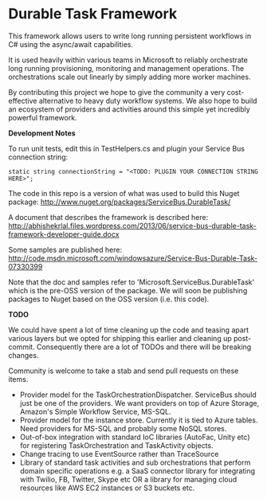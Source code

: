 Durable Task Framework
======================

This framework allows users to write long running persistent workflows in C# using the async/await capabilities.

It is used heavily within various teams in Microsoft to reliably orchestrate long running provisioning, monitoring and management operations. The orchestrations scale out linearly by simply adding more worker machines. 

By contributing this project we hope to give the community a very cost-effective alternative to heavy duty workflow systems. We also hope to build an ecosystem of providers and activities around this simple yet incredibly powerful framework.

<b>Development Notes</b>

To run unit tests, edit this in TestHelpers.cs and plugin your Service Bus connection string:

```static string connectionString = "<TODO: PLUGIN YOUR CONNECTION STRING HERE>";```

The code in this repo is a version of what was used to build this Nuget package:
http://www.nuget.org/packages/ServiceBus.DurableTask/

A document that describes the framework is described here:
http://abhishekrlal.files.wordpress.com/2013/06/service-bus-durable-task-framework-developer-guide.docx

Some samples are published here:
http://code.msdn.microsoft.com/windowsazure/Service-Bus-Durable-Task-07330399

Note that the doc and samples refer to 'Microsoft.ServiceBus.DurableTask' which is the pre-OSS version of the package. We will soon be publishing packages to Nuget based on the OSS version (i.e. this code).

<b>TODO</b>

We could have spent a lot of time cleaning up the code and teasing apart various layers but we opted for shipping this earlier and cleaning up post-commit. Consequently there are a lot of TODOs and there will be breaking changes.

Community is welcome to take a stab and send pull requests on these items.

* Provider model for the TaskOrchestrationDispatcher. ServiceBus should just be one of the providers. We want providers on top of Azure Storage, Amazon's Simple Workflow Service, MS-SQL.
* Provider model for the instance store. Currently it is tied to Azure tables. Need providers for MS-SQL and probably some NoSQL stores.
* Out-of-box integration with standard IoC libraries (AutoFac, Unity etc) for registering TaskOrchestration and TaskActivity objects.
* Change tracing to use EventSource rather than TraceSource
* Library of standard task activities and sub orchestrations that perform domain specific operations e.g. a SaaS connector library for integrating with Twilio, FB, Twitter, Skype etc OR a library for managing cloud resources like AWS EC2 instances or S3 buckets etc.
  

